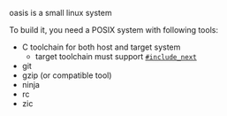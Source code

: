 oasis is a small linux system

To build it, you need a POSIX system with following tools:

* C toolchain for both host and target system
	- target toolchain must support [`#include_next`](https://gcc.gnu.org/onlinedocs/cpp/Wrapper-Headers.html)
* git
* gzip (or compatible tool)
* ninja
* rc
* zic
